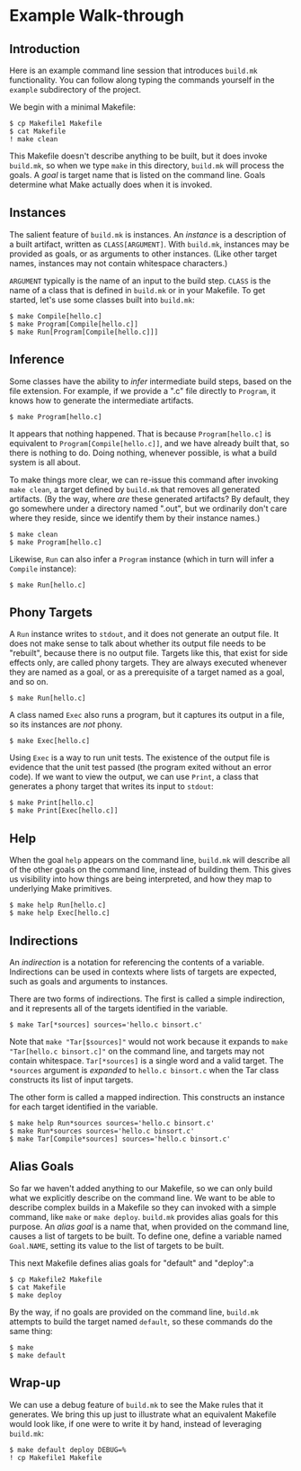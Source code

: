 # Example Walk-through


## Introduction

Here is an example command line session that introduces `build.mk`
functionality.  You can follow along typing the commands yourself in the
`example` subdirectory of the project.

We begin with a minimal Makefile:

    $ cp Makefile1 Makefile
    $ cat Makefile
    ! make clean

This Makefile doesn't describe anything to be built, but it does invoke
`build.mk`, so when we type `make` in this directory, `build.mk` will
process the goals.  A *goal* is target name that is listed on the command
line.  Goals determine what Make actually does when it is invoked.


## Instances

The salient feature of `build.mk` is instances.  An *instance* is a
description of a built artifact, written as `CLASS[ARGUMENT]`.  With
`build.mk`, instances may be provided as goals, or as arguments to other
instances.  (Like other target names, instances may not contain whitespace
characters.)

`ARGUMENT` typically is the name of an input to the build step.  `CLASS` is
the name of a class that is defined in `build.mk` or in your Makefile.  To
get started, let's use some classes built into `build.mk`:

    $ make Compile[hello.c]
    $ make Program[Compile[hello.c]]
    $ make Run[Program[Compile[hello.c]]]


## Inference

Some classes have the ability to *infer* intermediate build steps, based on
the file extension.  For example, if we provide a ".c" file directly to
`Program`, it knows how to generate the intermediate artifacts.

    $ make Program[hello.c]

It appears that nothing happened.  That is because `Program[hello.c]` is
equivalent to `Program[Compile[hello.c]]`, and we have already built that,
so there is nothing to do.  Doing nothing, whenever possible, is what a
build system is all about.

To make things more clear, we can re-issue this command after invoking `make
clean`, a target defined by `build.mk` that removes all generated artifacts.
(By the way, where *are* these generated artifacts?  By default, they go
somewhere under a directory named ".out", but we ordinarily don't care where
they reside, since we identify them by their instance names.)

    $ make clean
    $ make Program[hello.c]

Likewise, `Run` can also infer a `Program` instance (which in turn will
infer a `Compile` instance):

    $ make Run[hello.c]


## Phony Targets

A `Run` instance writes to `stdout`, and it does not generate an output
file.  It does not make sense to talk about whether its output file needs to
be "rebuilt", because there is no output file.  Targets like this, that
exist for side effects only, are called phony targets.  They are always
executed whenever they are named as a goal, or as a prerequisite of a target
named as a goal, and so on.

    $ make Run[hello.c]

A class named `Exec` also runs a program, but it captures its output in a
file, so its instances are *not* phony.

    $ make Exec[hello.c]

Using `Exec` is a way to run unit tests.  The existence of the output file
is evidence that the unit test passed (the program exited without an error
code).  If we want to view the output, we can use `Print`, a class that
generates a phony target that writes its input to `stdout`:

    $ make Print[hello.c]
    $ make Print[Exec[hello.c]]

## Help

When the goal `help` appears on the command line, `build.mk` will describe
all of the other goals on the command line, instead of building them.  This
gives us visibility into how things are being interpreted, and how they map
to underlying Make primitives.

    $ make help Run[hello.c]
    $ make help Exec[hello.c]


## Indirections

An *indirection* is a notation for referencing the contents of a variable.
Indirections can be used in contexts where lists of targets are expected,
such as goals and arguments to instances.

There are two forms of indirections.  The first is called a simple
indirection, and it represents all of the targets identified in the
variable.

    $ make Tar[*sources] sources='hello.c binsort.c'

Note that `make "Tar[$sources]"` would not work because it expands to `make
"Tar[hello.c binsort.c]"` on the command line, and targets may not contain
whitespace.  `Tar[*sources]` is a single word and a valid target. The
`*sources` argument is *expanded* to `hello.c binsort.c` when the Tar class
constructs its list of input targets.

The other form is called a mapped indirection.  This constructs an instance
for each target identified in the variable.

    $ make help Run*sources sources='hello.c binsort.c'
    $ make Run*sources sources='hello.c binsort.c'
    $ make Tar[Compile*sources] sources='hello.c binsort.c'


## Alias Goals

So far we haven't added anything to our Makefile, so we can only build what
we explicitly describe on the command line.  We want to be able to describe
complex builds in a Makefile so they can invoked with a simple command, like
`make` or `make deploy`.  `build.mk` provides alias goals for this purpose.
An *alias goal* is a name that, when provided on the command line, causes a
list of targets to be built.  To define one, define a variable named
`Goal.NAME`, setting its value to the list of targets to be built.

This next Makefile defines alias goals for "default" and "deploy":a

    $ cp Makefile2 Makefile
    $ cat Makefile
    $ make deploy

By the way, if no goals are provided on the command line, `build.mk`
attempts to build the target named `default`, so these commands do the same
thing:

    $ make
    $ make default

## Wrap-up

We can use a debug feature of `build.mk` to see the Make rules that it
generates.  We bring this up just to illustrate what an equivalent Makefile
would look like, if one were to write it by hand, instead of leveraging
`build.mk`:

    $ make default deploy DEBUG=%
    ! cp Makefile1 Makefile
